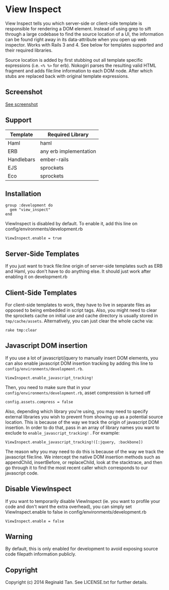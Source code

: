View Inspect
============

View Inspect tells you which server-side or client-side template is responsible for rendering a DOM element. Instead of using grep to sift through a large codebase to find the source location of a UI, the information can be found right away in its data-attribute when you open up web inspector. Works with Rails 3 and 4. See below for templates supported and their required libraries.

Source location is added by first stubbing out all template specific expressions (i.e. `<% %>` for erb). Nokogiri parses the resulting valid HTML fragment and adds file:line information to each DOM node. After which stubs are replaced back with original template expressions.

Screenshot
----

[See screenshot](http://i.imgur.com/mD7sQ2m.png)

Support
----
| Template                | Required Library       |
| ----------------------- | ---------------------- |
| Haml                    | haml                   |
| ERB                     | any erb implementation |
| Handlebars              | ember-rails            |
| EJS                     | sprockets              |
| Eco                     | sprockets              |


Installation
----

    group :development do
      gem "view_inspect"
    end

ViewInspect is disabled by default. To enable it, add this line on config/environments/development.rb

    ViewInspect.enable = true

Server-Side Templates
----

If you just want to track file:line origin of server-side templates such as ERB and Haml, you don't have to do anything else. It should just work after enabling it on development.rb

Client-Side Templates
----

For client-side templates to work, they have to live in separate files as opposed to being embedded in script tags. Also, you might need to clear the sprockets cache on initial use and cache directory is usually stored in `tmp/cache/assets`. Alternatively, you can just clear the whole cache via:

    rake tmp:clear

Javascript DOM insertion
----

If you use a lot of javascript/jquery to manually insert DOM elements, you can also enable javascript DOM insertion tracking by adding this line to `config/environments/development.rb`.

    ViewInspect.enable_javascript_tracking!

Then, you need to make sure that in your `config/environments/development.rb`, asset compression is turned off

    config.assets.compress = false

Also, depending which library you're using, you may need to specify external libraries you wish to prevent from showing up as a potential source location. This is because of the way we track the origin of javascript DOM insertion. In order to do that, pass in an array of library names you want to exclude to `enable_javascript_tracking!` . For example:

    ViewInspect.enable_javascript_tracking!([:jquery, :backbone])


The reason why you may need to do this is because of the way we track the javascript file:line. We intercept the native DOM insertion methods such as appendChild, insertBefore, or replaceChild, look at the stacktrace, and then go through it to find the most recent caller which corresponds to our javascript code.


Disable ViewInspect
-----

  If you want to temporarily disable ViewInspect (ie. you want to profile your code and don't want the extra overhead), you can simply set ViewInspect.enable to false in config/environments/development.rb

    ViewInspect.enable = false


Warning
----

By default, this is only enabled for development to avoid exposing source code filepath information publicly.



Copyright
----

Copyright (c) 2014 Reginald Tan. See LICENSE.txt for
further details.

